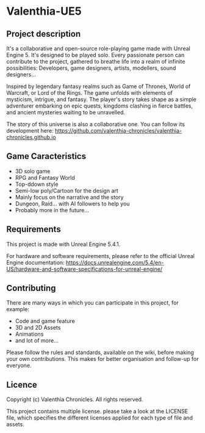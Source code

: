 # Valenthia-UE5

## Project description
It's a collaborative and open-source role-playing game made with Unreal Engine 5. It's designed to be played solo. 
Every passionate person can contribute to the project, gathered to breathe life into a realm of infinite possibilities: Developers, game designers, artists, modellers, sound designers...

Inspired by legendary fantasy realms such as Game of Thrones, World of Warcraft, or Lord of the Rings. The game unfolds with elements of mysticism, intrigue, and fantasy. The player's story takes shape as a simple adventurer embarking on epic quests, kingdoms clashing in fierce battles, and ancient mysteries waiting to be unravelled.

The story of this universe is also a collaborative one. You can follow its development here:
https://github.com/valenthia-chronicles/valenthia-chronicles.github.io

## Game Caracteristics
- 3D solo game
- RPG and Fantasy World
- Top-ddown style
- Semi-low poly/Cartoon for the design art
- Mainly focus on the narrative and the story
- Dungeon, Raid... with AI followers to help you
- Probably more in the future...

## Requirements
This project is made with Unreal Engine 5.4.1.

For hardware and software requirements, please refer to the official Unreal Engine documentation: https://docs.unrealengine.com/5.4/en-US/hardware-and-software-specifications-for-unreal-engine/

## Contributing
There are many ways in which you can participate in this project, for example:
- Code and game feature
- 3D and 2D Assets
- Animations
- and lot of more...

Please follow the rules and standards, available on the wiki, before making your own contributions. 
This makes for better organisation and follow-up for everyone.

## Licence
Copyright (c) Valenthia Chronicles. All rights reserved.

This project contains multiple license. please take a look at the LICENSE file, which specifies the different licenses applied for each type of file and assets.
